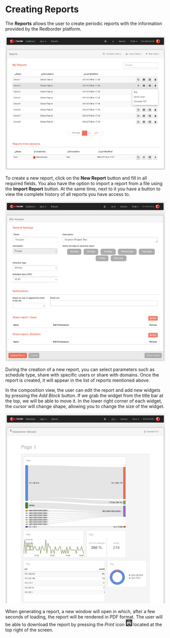 # Creating Reports

The **Reports** allows the user to create periodic reports with the information provided by the Redborder platform.

![Reports](images/ch04_img009-en.png)

To create a new report, click on the **New Report** button and fill in all required fields. You also have the option to import a report from a file using the **Import Report** button. At the same time, next to it you have a button to view the complete history of all reports you have access to.

![Editing and Creating Reports](images/ch04_img049-en.png)

During the creation of a new report, you can select parameters such as schedule type, share with specific users or share with domains. Once the report is created, it will appear in the list of reports mentioned above.

In the composition view, the user can edit the report and add new widgets by pressing the *Add Block* button. If we grab the widget from the title bar at the top, we will be able to move it. In the lower right corner of each widget, the cursor will change shape, allowing you to change the size of the widget.

![Report Composition](images/ch04_img052-en.png)

When generating a report, a new window will open in which, after a few seconds of loading, the report will be rendered in PDF format. The user will be able to download the report by pressing the *Print* icon ![Report printing](images/ch04_img055.png) located at the top right of the screen.
